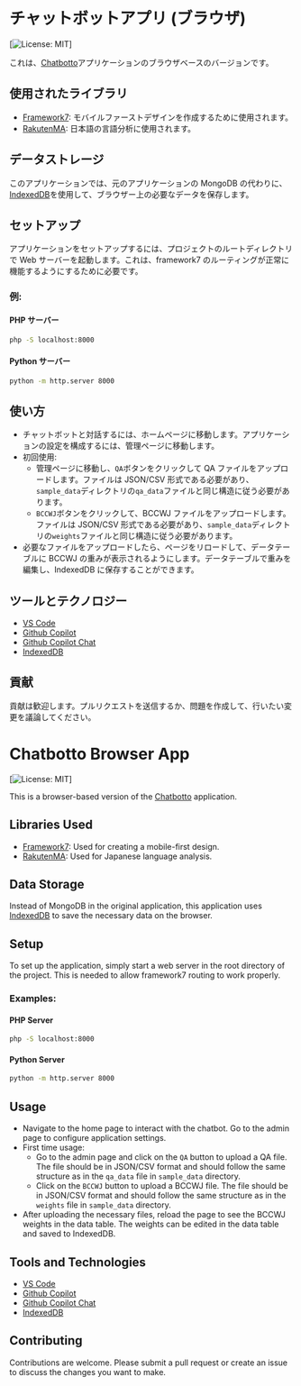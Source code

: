 # チャットボットアプリ (ブラウザ)

[![License: MIT](https://img.shields.io/badge/License-MIT-yellow.svg)]

これは、[Chatbotto](https://github.com/Sherbieny/chatbotto)アプリケーションのブラウザベースのバージョンです。

## 使用されたライブラリ

- [Framework7](https://framework7.io/): モバイルファーストデザインを作成するために使用されます。
- [RakutenMA](https://github.com/rakuten-nlp/rakutenma): 日本語の言語分析に使用されます。

## データストレージ

このアプリケーションでは、元のアプリケーションの MongoDB の代わりに、[IndexedDB](https://developer.mozilla.org/en-US/docs/Web/API/IndexedDB_API)を使用して、ブラウザー上の必要なデータを保存します。

## セットアップ

アプリケーションをセットアップするには、プロジェクトのルートディレクトリで Web サーバーを起動します。これは、framework7 のルーティングが正常に機能するようにするために必要です。

### 例:

#### PHP サーバー

```bash
php -S localhost:8000
```

#### Python サーバー

```bash
python -m http.server 8000
```

## 使い方

- チャットボットと対話するには、ホームページに移動します。アプリケーションの設定を構成するには、管理ページに移動します。
- 初回使用:
  - 管理ページに移動し、`QA`ボタンをクリックして QA ファイルをアップロードします。ファイルは JSON/CSV 形式である必要があり、`sample_data`ディレクトリの`qa_data`ファイルと同じ構造に従う必要があります。
  - `BCCWJ`ボタンをクリックして、BCCWJ ファイルをアップロードします。ファイルは JSON/CSV 形式である必要があり、`sample_data`ディレクトリの`weights`ファイルと同じ構造に従う必要があります。
- 必要なファイルをアップロードしたら、ページをリロードして、データテーブルに BCCWJ の重みが表示されるようにします。データテーブルで重みを編集し、IndexedDB に保存することができます。

## ツールとテクノロジー

- [VS Code](https://code.visualstudio.com/)
- [Github Copilot](https://copilot.github.com/)
- [Github Copilot Chat](https://marketplace.visualstudio.com/items?itemName=GitHub.copilot-chat)
- [IndexedDB](https://developer.mozilla.org/en-US/docs/Web/API/IndexedDB_API)

## 貢献

貢献は歓迎します。プルリクエストを送信するか、問題を作成して、行いたい変更を議論してください。

# Chatbotto Browser App

[![License: MIT](https://img.shields.io/badge/License-MIT-yellow.svg)]

This is a browser-based version of the [Chatbotto](https://github.com/Sherbieny/chatbotto) application.

## Libraries Used

- [Framework7](https://framework7.io/): Used for creating a mobile-first design.
- [RakutenMA](https://github.com/rakuten-nlp/rakutenma): Used for Japanese language analysis.

## Data Storage

Instead of MongoDB in the original application, this application uses [IndexedDB](https://developer.mozilla.org/en-US/docs/Web/API/IndexedDB_API) to save the necessary data on the browser.

## Setup

To set up the application, simply start a web server in the root directory of the project. This is needed to allow framework7 routing to work properly.

### Examples:

#### PHP Server

```bash
php -S localhost:8000
```

#### Python Server

```bash
python -m http.server 8000
```

## Usage

- Navigate to the home page to interact with the chatbot. Go to the admin page to configure application settings.
- First time usage:
  - Go to the admin page and click on the `QA` button to upload a QA file. The file should be in JSON/CSV format and should follow the same structure as in the `qa_data` file in `sample_data` directory.
  - Click on the `BCCWJ` button to upload a BCCWJ file. The file should be in JSON/CSV format and should follow the same structure as in the `weights` file in `sample_data` directory.
- After uploading the necessary files, reload the page to see the BCCWJ weights in the data table. The weights can be edited in the data table and saved to IndexedDB.

## Tools and Technologies

- [VS Code](https://code.visualstudio.com/)
- [Github Copilot](https://copilot.github.com/)
- [Github Copilot Chat](https://marketplace.visualstudio.com/items?itemName=GitHub.copilot-chat)
- [IndexedDB](https://developer.mozilla.org/en-US/docs/Web/API/IndexedDB_API)

## Contributing

Contributions are welcome. Please submit a pull request or create an issue to discuss the changes you want to make.
